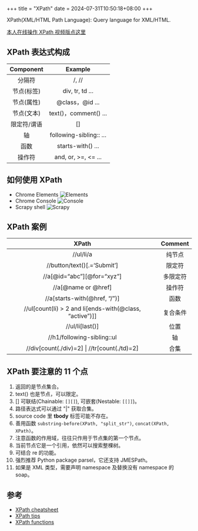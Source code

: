 +++
title = "XPath"
date = 2024-07-31T10:50:18+08:00
+++

XPath(XML/HTML Path Language): Query language for XML/HTML.

[本人在线操作 XPath 视频版点这里](https://www.bilibili.com/video/BV1Kd4y1R7Bt/)

## XPath 表达式构成

|  Component  |         Example         |
| :---------: | :---------------------: |
|   分隔符    |          /, //          |
| 节点(标签)  |     div, tr, td ...     |
| 节点(属性)  |     @class，@id ...     |
| 节点(文本)  |  text()，comment() ...  |
| 限定符/谓语 |           []            |
|     轴      | following-sibling:: ... |
|    函数     |    starts-with() ...    |
|   操作符    |   and, or, >=, <= ...   |

## 如何使用 XPath

- Chrome Elements
  ![Elements](/images/xpath/elements.png)
- Chrome Console
  ![Console](/images/xpath/console.png)
- Scrapy shell
  ![Scrapy](/images/xpath/scrapy.png)

## XPath 案例

|                            XPath                            | Comment  |
| :---------------------------------------------------------: | :------: |
|                          //ul/li/a                          |  纯节点  |
|                //button/text()\[.=‘Submit’\]                |  限定符  |
|               //a\[@id=“abc”\]\[@for=“xyz”\]                | 多限定符 |
|                    //a\[@name or @href\]                    |  操作符  |
|               //a\[starts-with(@href, “/”)\]                |   函数   |
| //ul\[count(li) > 2 and li\[ends-with(@class, “active”)\]\] | 复合条件 |
|                      //ul/li\[last()\]                      |   位置   |
|                 //h1/following-sibling::ul                  |    轴    |
|      //div\[count(./div)=2\] \| //tr\[count(./td)=2\]       |   合集   |

## XPath 要注意的 11 个点

1. 返回的是节点集合。
1. text() 也是节点，可以限定。
1. [] 可联结(Chainable: `[][]`), 可嵌套(Nestable: `[[]]`)。
1. 路径表达式可以通过 "|" 获取合集。
1. source code 里 **tbody** 标签可能不存在。
1. 善用函数 `substring-before(XPath, "split_str")`, `concat(XPath, XPath)`。
1. 注意函数的作用域，往往只作用于节点集的第一个节点。
1. 当前节点它是一个引用，依然可以搜索整棵树。
1. 可结合 re 的功能。
1. 强烈推荐 Python package parsel，它还支持 JMESPath。
1. 如果是 XML 类型，需要声明 namespace 及替换没有 namespace 的 soap。

## 参考

- [XPath cheatsheet](https://devhints.io/xpath)
- [XPath tips](https://www.zyte.com/blog/xpath-tips-from-the-web-scraping-trenches/)
- [XPath functions](https://developer.mozilla.org/en-US/docs/Web/XPath/Functions)
